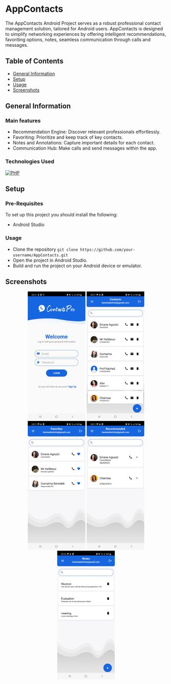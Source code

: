 # AppContacts
The AppContacts Android Project serves as a robust professional contact management solution, tailored for Android users. AppContacts is designed to simplify networking experiences by offering intelligent recommendations, favoriting options, notes, seamless communication through calls and messages.

## Table of Contents
* [General Information](#general-information)
* [Setup](#setup)
* [Usage](#usage)
* [Screenshots](#screenshots)


## General Information
### Main features
* Recommendation Engine: Discover relevant professionals effortlessly.
* Favoriting: Prioritize and keep track of key contacts.
* Notes and Annotations: Capture important details for each contact.
* Communication Hub: Make calls and send messages within the app.


### Technologies Used
[![PHP](https://skillicons.dev/icons?i=androidstudio,firebase)](https://skillicons.dev)



## Setup
### Pre-Requisites
To set up this project you should install the following:
- Android Studio

### Usage
- Clone the repository
  `git clone https://github.com/your-username/AppContacts.git`
- Open the project in Android Studio.
- Build and run the project on your Android device or emulator.

## Screenshots
<p align="center">
  <img src="/Screenshots/1.jpg" width="180" />
  <img src="/Screenshots/2.jpg" width="180" />
  <img src="/Screenshots/3.jpg" width="180" />
  <img src="/Screenshots/4.jpg" width="180" />
  <img src="/Screenshots/5.jpg" width="180" />
</p>


